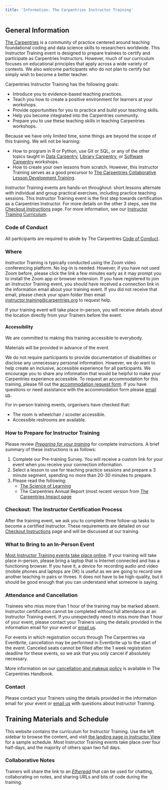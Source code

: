 ```yaml
---
title: 'Information: The Carpentries Instructor Training'
---
```


## General Information
[The Carpentries](https://carpentries.org) is a community of practice centered around teaching foundational coding and data science skills to researchers worldwide. 
This Instructor Training event is designed to prepare trainees to certify and participate as Carpentries Instructors. 
However, much of our curriculum focuses on educational principles that apply across a wide variety of contexts. 
We also welcome participants who do not plan to certify but simply wish to become a better teacher.

Carpentries Instructor Training has the following goals:

* Introduce you to evidence-based teaching practices.
* Teach you how to create a positive environment for learners at your workshops.
* Provide opportunities for you to practice and build your teaching skills.
* Help you become integrated into the Carpentries community.
* Prepare you to use these teaching skills in teaching Carpentries workshops.

Because we have only limited time, some things are beyond the scope of this training. 
We will not be learning:

* How to program in R or Python, use Git or SQL, or any of the other topics taught in [Data Carpentry](https://datacarpentry.org/), [Library Carpentry](https://librarycarpentry.org/), or [Software Carpentry](https://software-carpentry.org/) workshops.
* How to create your own lessons from scratch. However, this Instructor Training serves as a good precursor to [The Carpentries Collaborative Lesson Development Training](https://carpentries.github.io/lesson-development-training/).

Instructor Training events are hands-on throughout: short lessons alternate with individual and group practical exercises, including practice teaching sessions.
This Instructor Training event is the first step towards certification as a Carpentries Instructor. 
For more details on the other 3 steps, see the [Checkout Instructions](../learners/checkout.md) page.
For more information, see our [Instructor Training Curriculum](../index.md).

### Code of Conduct

All participants are required to abide by The Carpentries [Code of Conduct](https://docs.carpentries.org/policies/coc/).

### Where
Instructor Training is typically conducted using the Zoom video conferencing platform. 
No log-in is needed.
However, if you have not used Zoom before, please click the link a few minutes early as it may prompt you to install the Zoom app or browser extension.
If you have registered to join an Instructor Training event, you should have received a connection link in the information email about your training event. 
If you did not receive that email, please check your spam folder then email [instructor.training@carpentries.org](mailto:instructor.training@carpentries.org) to request help.

If your training event will take place in-person, you will receive details about the location directly from your Trainers before the event.

#### Accessibility

We are committed to making this training accessible to everybody.

Materials will be provided in advance of the event.

We do not require participants to provide documentation of disabilities or disclose any unnecessary personal information. 
However, we do want to help create an inclusive, accessible experience for all participants.
We encourage you to share any information that would be helpful to make your Carpentries experience accessible.
To request an accommodation for this training, please fill out the [accommodation request form](https://carpentries.typeform.com/to/B2OSYaD0).
If you have questions or need assistance with the accommodation form please [email us](mailto:community@carpentries.org).

For in-person training events, organisers have checked that:

* The room is wheelchair / scooter accessible.
* Accessible restrooms are available.

### How to Prepare for Instructor Training

Please review [_Preparing for your training_](https://carpentries.github.io/instructor-training/#preparing-for-your-training) for complete instructions. 
A brief summary of these instructions is as follows:

1. Complete our Pre-training Survey. You will receive a custom link for your event when you receive your connection information.
1. Select a lesson to use for teaching practice sessions and prepare a 3 minute segment, spending no more than 20-30 minutes to prepare.
1. Please read the following:
    * [The Science of Learning](https://carpentries.github.io/instructor-training/files/papers/science-of-learning-2015.pdf)
    * The Carpentries Annual Report (most recent version from [The Carpentries Impact page](https://carpentries.org/about-us/impact/)

### Checkout: The Instructor Certification Process
After the training event, we ask you to complete three follow-up tasks to become a certified Instructor.
These requirements are detailed on our [Checkout Instructions](../learners/checkout.md) page and will be discussed at our training.

### What to Bring to an In-Person Event
[Most Instructor Training events take place online](#where).
If your training will take place in-person, please bring a laptop that is Internet connected and has a functioning browser. 
If you have it, a device for recording audio and video (mobile phones and laptops are OK) is useful as we are going to record one another teaching in pairs or threes. 
It does not have to be high-quality, but it should be good enough that you can understand what someone is saying.

### Attendance and Cancellation
Trainees who miss more than 1 hour of the training may be marked absent.
Instructor certification cannot be completed without full attendance at an Instructor Training event. 
If you unexpectedly need to miss more than 1 hour of your event, please contact your Trainers using the details provided in the information email for your event or [email us](mailto:instructor.training@carpentries.org).

For events in which registration occurs through The Carpentries via Eventbrite, cancellation may be performed in Eventbrite up to the start of the event.
Canceled seats cannot be filled after the 1 week registration deadline for these events, so we ask that you only cancel if absolutely necessary.

More information on our [cancellation and makeup policy](https://docs.carpentries.org/handbooks/instructors.html#instructor-training-attendance-policy) is available in The Carpentries Handbook.

### Contact
Please contact your Trainers using the details provided in the information email for your event or [email us](mailto:instructor.training@carpentries.org) with questions about Instructor Training.


## Training Materials and Schedule
This website contains the curriculum for Instructor Training.
Use the left sidebar to browse the content, and visit [the landing page in Instructor View](https://carpentries.github.io/instructor-training/instructor/index.html#schedule) for a sample schedule.
Most Instructor Training events take place over four half-days, and the majority of others span two full days.

### Collaborative Notes
Trainers will share the link to an [_Etherpad_](https://docs.carpentries.org/resources/general/glossary.html#term-Etherpad) that can be used for chatting, collaborating on notes, and sharing URLs and bits of code during the training.
